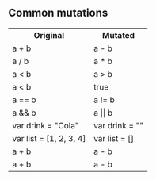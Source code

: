 ## Common mutations

<table class="kc-table">
    <tr>
        <th>Original</th>
        <th>Mutated</th>
    </tr>
    <tr>
        <td>a + b</td>
        <td>a - b</td>
    </tr>
    <tr>
        <td>a / b</td>
        <td>a * b</td>
    </tr>
    <tr>
        <td>a < b</td>
        <td>a > b</td>
    </tr>
    <tr>
        <td>a < b</td>
        <td>true</td>
    </tr>
    <tr>
        <td>a == b</td>
        <td>a != b</td>
    </tr>
    <tr>
        <td>a && b</td>
        <td>a || b</td>
    </tr>
    <tr>
        <td>var drink = "Cola"</td>
        <td>var drink = ""</td>
    </tr>
    <tr>
        <td>var list = [1, 2, 3, 4]</td>
        <td>var list = []</td>
    </tr>
    <tr>
        <td>a + b</td>
        <td>a - b</td>
    </tr>
    <tr>
        <td>a + b</td>
        <td>a - b</td>
    </tr>
</table>
